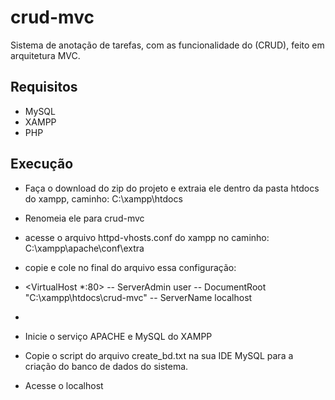 # crud-mvc
Sistema de anotação de tarefas, com as funcionalidade do (CRUD), feito em arquitetura MVC.

## Requisitos
- MySQL 
- XAMPP
- PHP

## Execução
- Faça o download do zip do projeto e extraia ele dentro da pasta htdocs do xampp, caminho: C:\xampp\htdocs
- Renomeia ele para crud-mvc
- acesse o arquivo httpd-vhosts.conf do xampp no caminho: C:\xampp\apache\conf\extra
- copie e cole no final do arquivo essa configuração:
  
- <VirtualHost *:80>
-- ServerAdmin user
-- DocumentRoot "C:\xampp\htdocs\crud-mvc"
-- ServerName localhost      
- </VirtualHost>
    
- Inicie o serviço APACHE e MySQL do XAMPP
- Copie o script do arquivo create_bd.txt na sua IDE MySQL para a criação do banco de dados do sistema.
- Acesse o localhost
